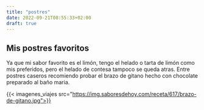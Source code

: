 ```yaml
---
title: "postres"
date: 2022-09-21T08:55:33+02:00
draft: true
---
```

## Mis postres favoritos


Ya que mi sabor favorito es el limón, tengo el helado o tarta de limón como mis preferidos, pero el helado de contesa tampoco se queda atras. Entre postres caseros recomiendo probar el brazo de gitano hecho con chocolate preparado al baño maria.



{{< imagenes_viajes src="https://img.saboresdehoy.com/receta/617/brazo-de-gitano.jpg">}}
